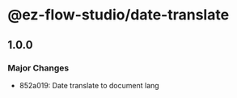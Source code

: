 # @ez-flow-studio/date-translate

## 1.0.0

### Major Changes

- 852a019: Date translate to document lang
